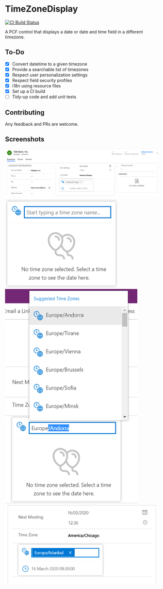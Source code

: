 # TimeZoneDisplay

[![CI Build Status](https://dev.azure.com/mtseckin/TimeZoneDisplay/_apis/build/status/CI?branchName=master)](https://dev.azure.com/mtseckin/TimeZoneDisplay/_build/latest?definitionId=6&branchName=master)

A PCF control that displays a date or date and time field in a different timezone.

## To-Do

- [x] Convert datetime to a given timezone
- [x] Provide a searchable list of timezones
- [x] Respect user personalization settings
- [x] Respect field security profiles
- [x] i18n using resource files
- [x] Set up a CI build
- [ ] Tidy-up code and add unit tests

## Contributing

Any feedback and PRs are welcome.

## Screenshots

![Bind a default timezone](./Screenshots/default_view.png)
![No time zone selected](./Screenshots/no_tz_selected.png)
![Time zone autocomplete](./Screenshots/tz_autocomplete.png)
![Convert to another timezone](./Screenshots/convert_another.png)
